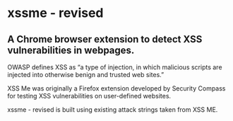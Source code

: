 # xssme - revised
## A Chrome browser extension to detect XSS vulnerabilities in webpages.

OWASP defines XSS as “a type of injection, in which malicious scripts are injected into otherwise benign and trusted web sites.”

XSS Me was originally a Firefox extension developed by Security Compass for testing XSS vulnerabilities on user-defined websites.

xssme - revised is built using existing attack strings taken from XSS ME.

